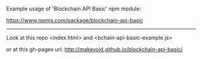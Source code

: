 Example usage of 'Blockchain API Basic' npm module:

<https://www.npmjs.com/package/blockchain-api-basic>

---

Look at this repo <index.html> and <bchain-api-basic-example.js>

or at this gh-pages url: <http://makevoid.github.io/blockchain-api-basic/>
